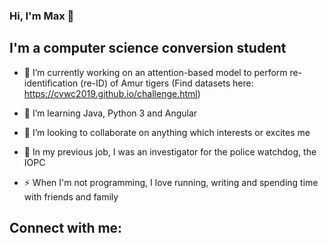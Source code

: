 ### Hi, I'm Max 👋

## I'm a computer science conversion student

- 🔭  I’m currently working on an attention-based model to perform re-identification (re-ID) of Amur tigers (Find datasets here: https://cvwc2019.github.io/challenge.html)

- 🌱  I’m learning Java, Python 3 and Angular

- 👯  I’m looking to collaborate on anything which interests or excites me

- :cop: In my previous job, I was an investigator for the police watchdog, the IOPC

- ⚡ When I'm not programming, I love running, writing and spending time with friends and family

## Connect with me:
